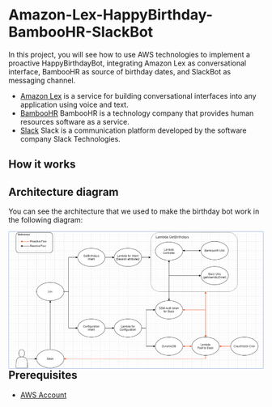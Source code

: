 # Amazon-Lex-HappyBirthday-BambooHR-SlackBot

In this project, you will see how to use AWS technologies to implement a proactive HappyBirthdayBot, integrating Amazon Lex as conversational interface, BambooHR as source of birthday dates, and SlackBot as messaging channel.

+ [Amazon Lex](https://aws.amazon.com/lex/) is a service for building conversational interfaces into any application using voice and text.
+ [BambooHR](https://www.bamboohr.com/) BambooHR is a technology company that provides human resources software as a service.
+ [Slack](https://slack.com/) Slack is a communication platform developed by the software company Slack Technologies.



## How it works



## Architecture diagram

You can see the architecture that we used to make the birthday bot work in the following diagram:

<img alt="birthday-bot-diagram" src="./images/birthday-bot.png" style="float: left">



## Prerequisites

- [AWS Account](https://aws.amazon.com/)
